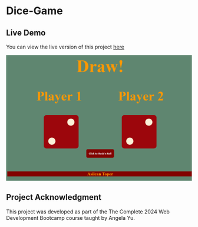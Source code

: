 # Dice-Game

## Live Demo
You can view the live version of this project [here](https://kapteynuniverse.github.io/Dice-Game/)

![Screenshot of the project](./images/screenshot.png)

## Project Acknowledgment
This project was developed as part of the The Complete 2024 Web Development Bootcamp course taught by Angela Yu.
